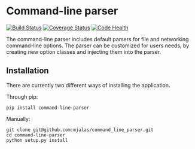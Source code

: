 # Command-line parser
[![Build Status](https://travis-ci.org/mjalas/command_line_parser.svg?branch=master)](https://travis-ci.org/mjalas/command_line_parser)
[![Coverage Status](https://coveralls.io/repos/github/mjalas/command_line_parser/badge.svg?branch=master)](https://coveralls.io/github/mjalas/command_line_parser?branch=master)
[![Code Health](https://landscape.io/github/mjalas/command_line_parser/master/landscape.svg?style=flat)](https://landscape.io/github/mjalas/command_line_parser/master)

The command-line parser includes default parsers for file and networking command-line options. 
The parser can be customized for users needs, by creating new option classes and injecting them into
the parser.

## Installation

There are currently two different ways of installing the application.

Through pip:
```
pip install command-line-parser
```

Manually:
```
git clone git@github.com:mjalas/command_line_parser.git
cd command-line-parser
python setup.py install
```